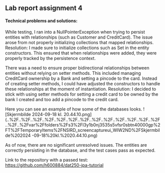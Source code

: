 ## Lab report assignment 4

#### Technical problems and solutions:

While testing, I ran into a NullPointerException when trying to persist entities with relationships (such as Customer and CreditCard). The issue arose from not properly initializing collections that mapped relationships.
Resolution: I made sure to initialize collections such as Set<CreditCard> in the entity constructors. This ensured that when relationships were added, they were properly tracked by the persistence context.

There was a need to ensure proper bidirectional relationships between entities without relying on setter methods. This included managing CreditCard ownership by a Bank and setting a pincode to the card. Instead of creating setter methods, I could have adjusted the constructors to handle these relationships at the moment of instantiation.
Resolution: I decided to stick with using setter methods for setting a credit card to be owned by the bank I created and too add a pincode to the credit card.

Here you can see an example of how some of the databases looks. 
![Skjermbilde 2024-09-18 kl. 20.44.10.png](..%2F..%2F..%2F..%2F..%2F..%2F..%2F..%2F..%2F..%2F..%2F..%2F..%2F..%2F..%2Fvar%2Ffolders%2Fs3%2Fl3y1b0nj3535s5vfsr0sbtn40000gp%2FT%2FTemporaryItems%2FNSIRD_screencaptureui_WIW2ND%2FSkjermbilde%202024 -09-18%20kl.%2020.44.10.png)

As of now, there are no significant unresolved issues. The entities are correctly persisting in the database, and the test cases pass as expected.

Link to the repository with a passed test: https://github.com/h600884/dat250-jpa-tutorial